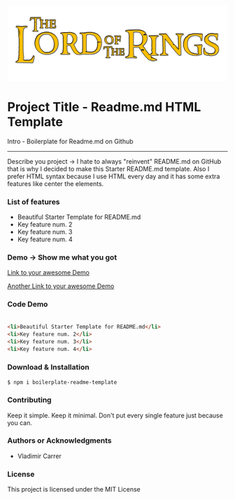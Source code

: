 ![logo](lotr-website-cra/src/images/lord-of-the-rings-png-logo-6392.png)

Project Title - Readme.md HTML Template
=======================================

Intro - Boilerplate for Readme.md on Github

* * *

Describe you project -> I hate to always "reinvent" README.md on GitHub that is why I decided to make this Starter README.md template. Also I prefer HTML syntax because I use HTML every day and it has some extra features like center the elements.

### List of features

*   Beautiful Starter Template for README.md
*   Key feature num. 2
*   Key feature num. 3
*   Key feature num. 4

### Demo -> Show me what you got

[Link to your awesome Demo](#) 

[Another Link to your awesome Demo](#)

### Code Demo

```html We will use markdown for the Syntax Highlighting

<li>Beautiful Starter Template for README.md</li>
<li>Key feature num. 2</li>
<li>Key feature num. 3</li>
<li>Key feature num. 4</li>

```

### Download & Installation

```shell 
$ npm i boilerplate-readme-template 
```

### Contributing

Keep it simple. Keep it minimal. Don't put every single feature just because you can.

### Authors or Acknowledgments

*   Vladimir Carrer

### License

This project is licensed under the MIT License